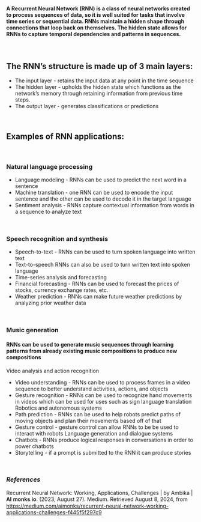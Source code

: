 #### A Recurrent Neural Network (RNN) is a class of neural networks created to process sequences of data, so it is well suited for tasks that involve time series or sequential data. RNNs maintain a hidden shape through connections that loop back on themselves. The hidden state allows for RNNs to capture temporal dependencies and patterns in sequences. 

<br>

## **The RNN’s structure is made up of 3 main layers:**
* The input layer - retains the input data at any point in the time sequence 
* The hidden layer - upholds the hidden state which functions as the network’s memory through retaining information from previous time steps.
* The output layer - generates classifications or predictions 

<br>

## **Examples of RNN applications:**

<br>

### Natural language processing 
* Language modeling - RNNs can be used to predict the next word in a sentence 
* Machine translation - one RNN can be used to encode the input sentence and the other can be used to decode it in the target language 
* Sentiment analysis - RNNs capture contextual information from words in a sequence to analyze text  

<br>

### Speech recognition and synthesis 
* Speech-to-text - RNNs can be used to turn spoken language into written text 
* Text-to-speech RNNs can also be used to turn written text into spoken language 
* Time-series analysis and forecasting 
* Financial forecasting - RNNs can be used to forecast the prices of stocks, currency exchange rates, etc. 
* Weather prediction - RNNs can make future weather predictions by analyzing prior weather data 

<br>

### Music generation 
#### RNNs can be used to generate music sequences through learning patterns from already existing music compositions to produce new compositions 
Video analysis and action recognition 
* Video understanding - RNNs can be used to process frames in a video sequence to better understand activities, actions, and objects 
* Gesture recognition - RNNs can be used to recognize hand movements in videos which can be used for uses such as sign language translation 
Robotics and autonomous systems 
* Path prediction - RNNs can be used to help robots predict paths of moving objects and plan their movements based off of that 
* Gesture control - gesture control can allow RNNs to be be used to interact with robots
Language generation and dialogue systems  
* Chatbots - RNNs produce logical responses in conversations in order to power chatbots 
* Storytelling - if a prompt is submitted to the RNN it can produce stories 

<br>

### *References*
Recurrent Neural Network: Working, Applications, Challenges | by Ambika | 𝐀𝐈 𝐦𝐨𝐧𝐤𝐬.𝐢𝐨. (2023, August 27). Medium. Retrieved August 8, 2024, from https://medium.com/aimonks/recurrent-neural-network-working-applications-challenges-f445f5f297c9


